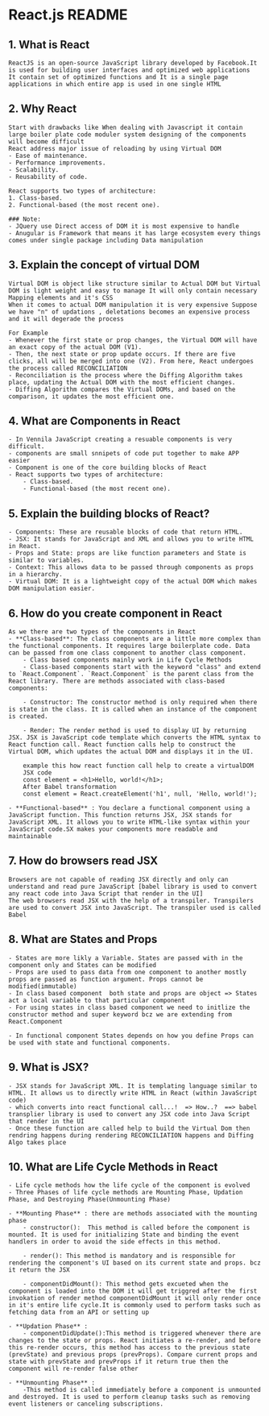 # React.js README

## 1. What is React

    ReactJS is an open-source JavaScript library developed by Facebook.It is used for building user interfaces and optimized web applications
    It contain set of optimized functions and It is a single page applications in which entire app is used in one single HTML

## 2. Why React

    Start with drawbacks like When dealing with Javascript it contain large boiler plate code moduler system designing of the components will become difficult
    React address major issue of reloading by using Virtual DOM
    - Ease of maintenance.
    - Performance improvements.
    - Scalability.
    - Reusability of code.

    React supports two types of architecture:
    1. Class-based.
    2. Functional-based (the most recent one).

    ### Note:
    - JQuery use Direct access of DOM it is most expensive to handle
    - Anugular is Framework that means it has large ecosystem every things comes under single package including Data manipulation

## 3. Explain the concept of virtual DOM

    Virtual DOM is object like structure similar to Actual DOM but Virtual DOM is light weight and easy to manage It will only contain necessary Mapping elements and it's CSS
    When it comes to actual DOM manipulation it is very expensive Suppose we have "n" of updations , deletations becomes an expensive process and it will degerade the process

    For Example
    - Whenever the first state or prop changes, the Virtual DOM will have an exact copy of the actual DOM (V1).
    - Then, the next state or prop update occurs. If there are five clicks, all will be merged into one (V2). From here, React undergoes the process called RECONCILIATION
    - Reconciliation is the process where the Diffing Algorithm takes place, updating the Actual DOM with the most efficient changes.
    - Diffing Algorithm compares the Virtual DOMs, and based on the comparison, it updates the most efficient one.

## 4. What are Components in React

    - In Vennila JavaScript creating a resuable components is very difficult.
    - components are small snnipets of code put together to make APP easier
    - Component is one of the core building blocks of React
    - React supports two types of architecture:
        - Class-based.
        - Functional-based (the most recent one).

## 5. Explain the building blocks of React?

    - Components: These are reusable blocks of code that return HTML.
    - JSX: It stands for JavaScript and XML and allows you to write HTML in React.
    - Props and State: props are like function parameters and State is similar to variables.
    - Context: This allows data to be passed through components as props in a hierarchy.
    - Virtual DOM: It is a lightweight copy of the actual DOM which makes DOM manipulation easier.

## 6. How do you create component in React

    As we there are two types of the components in React
    - **Class-based**: The class components are a little more complex than the functional components. It requires large boilerplate code. Data can be passed from one class component to another class component.
        - Class based components mainly work in Life Cycle Methods
        - Class-based components start with the keyword "class" and extend to `React.Component`. `React.Component` is the parent class from the React library. There are methods associated with class-based components:

        - Constructor: The constructor method is only required when there is state in the class. It is called when an instance of the component is created.

        - Render: The render method is used to display UI by returning JSX. JSX is JavaScript code template which converts the HTML syntax to React function call. React function calls help to construct the       Virtual DOM, which updates the actual DOM and displays it in the UI.

        example this how react function call help to create a virtualDOM
        JSX code
        const element = <h1>Hello, world!</h1>;
        After Babel transformation
        const element = React.createElement('h1', null, 'Hello, world!');

    - **Functional-based** : You declare a functional component using a JavaScript function. This function returns JSX, JSX stands for JavaScript XML. It allows you to write HTML-like syntax within your JavaScript code.SX makes your components more readable and maintainable

## 7. How do browsers read JSX

    Browsers are not capable of reading JSX directly and only can understand and read pure JavaScript [babel library is used to convert any react code into Java Script that render in the UI]
    The web browsers read JSX with the help of a transpiler. Transpilers are used to convert JSX into JavaScript. The transpiler used is called Babel

## 8. What are States and Props

    - States are more likly a Variable. States are passed with in the component only and States can be modified
    - Props are used to pass data from one component to another mostly props are passed as function argument. Props cannot be modified(immutable)
    - In class based component  both state and props are object => States  act a local variable to that particular component
    - For using states in class based component we need to initlize the constructor method and super keyword bcz we are extending from React.Component

    - In functional component States depends on how you define Props can be used with state and functional components.

## 9. What is JSX?

    - JSX stands for JavaScript XML. It is templating language similar to HTML. It allows us to directly write HTML in React (within JavaScript code)
    - which converts into react functional call...!  => How..?  ==> babel transplier library is used to convert any JSX code into Java Script that render in the UI
    - Once these function are called help to build the Virtual Dom then rendring happens during rendering RECONCILIATION happens and Diffing Algo takes place

## 10. What are Life Cycle Methods in React

    - Life cycle methods how the life cycle of the component is evolved
    - Three Phases of life cycle methods are Mounting Phase, Updation Phase, and Destroying Phase(Unmounting Phase)

    - **Mounting Phase** : there are methods associated with the mounting phase
        - constructor():  This method is called before the component is mounted. It is used for initializing State and binding the event handlers in order to avoid the side effects in this method.

        - render(): This method is mandatory and is responsible for rendering the component's UI based on its current state and props. bcz it return the JSX
        
        - componentDidMount(): This method gets excueted when the component is loaded into the DOM it will get triggred after the first invokation of render method componentDidMount it will only render once in it's entire life cycle.It is commonly used to perform tasks such as fetching data from an API or setting up

    - **Updation Phase** : 
        - componentDidUpdate():This method is triggered whenever there are changes to the state or props. React initiates a re-render, and before this re-render occurs, this method has access to the previous state (prevState) and previous props (prevProps). Compare current props and state with prevState and prevProps if it return true then the component will re-render false other
            
    - **Unmounting Phase** : 
        -This method is called immediately before a component is unmounted and destroyed. It is used to perform cleanup tasks such as removing event listeners or canceling subscriptions.